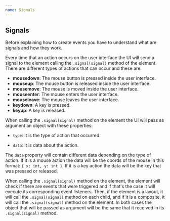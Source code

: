 ```yaml
---
name: Signals
---
```


## Signals

Before explaining how to create events you have to understand what are signals and how they work.

Every time that an action occurs on the user interface the UI will send a signal to the element calling the `.signal(signal)` method of the element. There are different types of actions that can occur and these are:

- **mousedown**: The mouse button is pressed inside the user interface.
- **mouseup**: The mouse button is released inside the user interface.
- **mousemove**: The mouse is moved inside the user interface.
- **mouseenter**: The mouse enters the user interface.
- **mouseleave**: The mouse leaves the user interface.
- **keydown**: A key is pressed.
- **keyup**: A key is released.

When calling the `.signal(signal)` method on the element the UI will pass as argument an object with these properties:

- `type`: It is the type of action that occurred.

- `data`: It is data about the action.

The `data` property will contain different data depending on the type of action. If it is a mouse action the data will be the coords of the mouse in this format: `{ x: int, y: int }`. If it is a key action the data will be the key that was pressed or released.

When calling the `.signal(signal)` method on the element, the element will check if there are events that were triggered and if that's the case it will execute its corresponding event listeners. Then, if the element is a layout, it will call the `.signal(signal)` method on each child, and if it is a composite, it will call the `.signal(signal)` method on the element. In both cases the object that will be passed as argument will be the same that it received in its `.signal(signal)` method.
